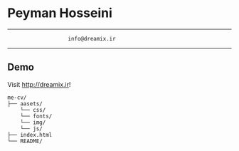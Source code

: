 Peyman Hosseini
============

-------------------     ----------------------------
                       info@dreamix.ir


-------------------     ----------------------------

## Demo 
 Visit http://dreamix.ir!
```
me-cv/
├── aasets/
    └── css/
    └── fonts/
    └── img/
    └── js/
├── index.html
└── README/
```